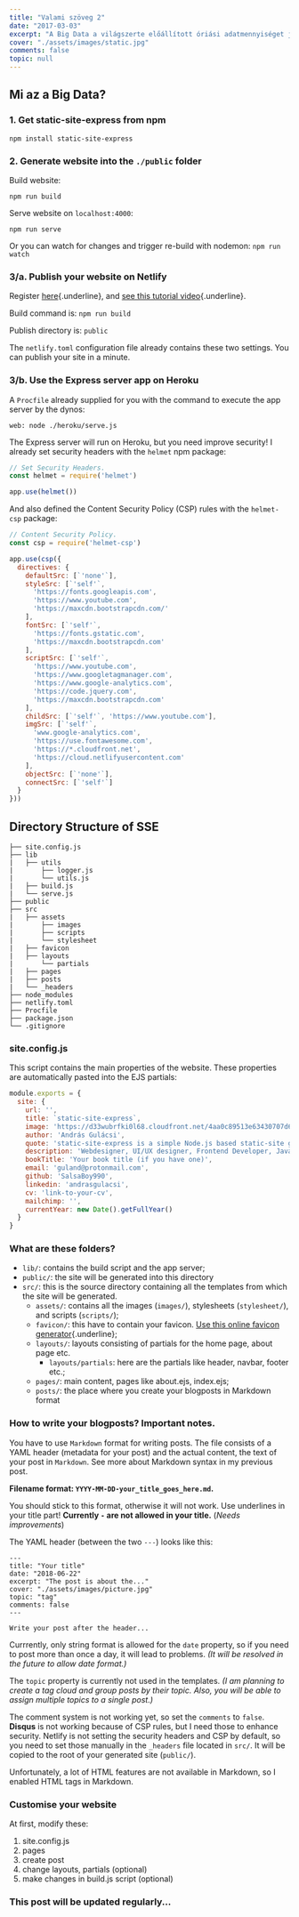 ```yaml
---
title: "Valami szöveg 2"
date: "2017-03-03"
excerpt: "A Big Data a világszerte előállított óriási adatmennyiséget jelenti, amiből információt akarunk nyerni. A GIS-tudományban a térbeli adatok feldolgozása a célunk. Ebben segít a felhő alapú számítástechnika."
cover: "./assets/images/static.jpg"
comments: false
topic: null
---
```


## Mi az a Big Data?

### 1. Get static-site-express from npm

`npm install static-site-express`

### 2. Generate website into the `./public` folder

Build website: 

`npm run build`

Serve website on `localhost:4000`:

`npm run serve`

Or you can watch for changes and trigger re-build with nodemon:
`npm run watch`


### 3/a. Publish your website on Netlify

Register [here](https://www.netlify.com/){.underline}, and [see this tutorial video](https://www.netlify.com/docs/continuous-deployment/){.underline}.

Build command is: `npm run build`

Publish directory is: `public`

The `netlify.toml` configuration file already contains these two settings. You can publish your site in a minute.

### 3/b. Use the Express server app on Heroku

A `Procfile` already supplied for you with the command  to execute the app server by the dynos:

`web: node ./heroku/serve.js`

The Express server will run on Heroku, but you need improve security!
I already set security headers with the `helmet` npm package:

````javascript
// Set Security Headers.
const helmet = require('helmet')

app.use(helmet())
````

And also defined the Content Security Policy (CSP) rules with the `helmet-csp` package:

````javascript
// Content Security Policy.
const csp = require('helmet-csp')

app.use(csp({
  directives: {
    defaultSrc: [`'none'`],
    styleSrc: [`'self'`,
      'https://fonts.googleapis.com',
      'https://www.youtube.com',
      'https://maxcdn.bootstrapcdn.com/'
    ],
    fontSrc: [`'self'`,
      'https://fonts.gstatic.com',
      'https://maxcdn.bootstrapcdn.com'
    ],
    scriptSrc: [`'self'`,
      'https://www.youtube.com',
      'https://www.googletagmanager.com',
      'https://www.google-analytics.com',
      'https://code.jquery.com',
      'https://maxcdn.bootstrapcdn.com'
    ],
    childSrc: [`'self'`, 'https://www.youtube.com'],
    imgSrc: [`'self'`,
      'www.google-analytics.com',
      'https://use.fontawesome.com',
      'https://*.cloudfront.net',
      'https://cloud.netlifyusercontent.com'
    ],
    objectSrc: [`'none'`],
    connectSrc: [`'self'`]
  }
}))
````

## Directory Structure of SSE

````none
├── site.config.js
├── lib
|   ├── utils
|       ├── logger.js
|       └── utils.js
|   ├── build.js
|   └── serve.js
├── public
├── src
|   ├── assets
|       ├── images
|       ├── scripts
|       └── stylesheet
|   ├── favicon
|   ├── layouts
|       └── partials
|   ├── pages
|   ├── posts
|   └── _headers
├── node_modules
├── netlify.toml
├── Procfile
├── package.json
└── .gitignore 
````

### site.config.js

This script contains the main properties of the website. These properties are automatically pasted into the EJS partials:

````javascript
module.exports = {
  site: {
    url: '',
    title: `static-site-express`,
    image: 'https://d33wubrfki0l68.cloudfront.net/4aa0c89513e63430707d6360d84d18531e472d80/ceb27/assets/images/profile.png',
    author: 'András Gulácsi',
    quote: 'static-site-express is a simple Node.js based static-site generator (SSG) that uses EJS and Markdown for blogging.',
    description: 'Webdesigner, UI/UX designer, Frontend Developer, JavaScript, Node.js, SQL, Jekyll, Bootstrap 3, Angular 2+',
    bookTitle: 'Your book title (if you have one)',
    email: 'guland@protonmail.com',
    github: 'SalsaBoy990',
    linkedin: 'andrasgulacsi',
    cv: 'link-to-your-cv',
    mailchimp: '',
    currentYear: new Date().getFullYear()
  }
}
````

### What are these folders?
* `lib/`: contains the build script and the app server;
* `public/`: the site will be generated into this directory
* `src/`: this is the source directory containing all the templates from which the site will be generated.
  - `assets/`: contains all the images (`images/`), stylesheets (`stylesheet/`), and scripts (`scripts/`);
  - `favicon/`: this have to contain your favicon. [Use this online favicon generator](https://realfavicongenerator.net/){.underline};
  - `layouts/`: layouts consisting of partials for the home page, about page etc.
    - `layouts/partials`: here are the partials like header, navbar, footer etc.;
  - `pages/`: main content, pages like about.ejs, index.ejs;
  - `posts/`: the place where you create your blogposts in Markdown format

### How to write your blogposts? Important notes.

You have to use `Markdown` format for writing posts. The file consists of a YAML header (metadata for your post) and the actual content, the text of your post in `Markdown`. See more about Markdown syntax in my previous post.

**Filename format: `YYYY-MM-DD-your_title_goes_here.md`.**

You should stick to this format, otherwise it will not work. Use underlines in your title part! **Currently `-` are not allowed in your title.** (*Needs improvements*)

The YAML header (between the two `---`) looks like this:

````none
---
title: "Your title"
date: "2018-06-22"
excerpt: "The post is about the..."
cover: "./assets/images/picture.jpg"
topic: "tag"
comments: false
---

Write your post after the header...
````
Currrently, only string format is allowed for the `date` property, so if you need to post more than once a day, it will lead to problems. *(It will be resolved in the future to allow date format.)*

The `topic` property is currently not used in the templates. *(I am planning to create a tag cloud and group posts by their topic. Also, you will be able to assign multiple topics to a single post.)*

The comment system is not working yet, so set the `comments` to `false`. **Disqus** is not working because of CSP rules, but I need those to enhance security. Netlify is not setting the security headers and CSP by default, so you need to set those manually in the `_headers` file located in `src/`. It will be copied to the root of your generated site (`public/`).

Unfortunately, a lot of HTML features are not available in Markdown, so I enabled HTML tags in Markdown.

### Customise your website

At first, modify these:

1. site.config.js
2. pages
3. create post
4. change layouts, partials (optional)
5. make changes in build.js script (optional)

### This post will be updated regularly...